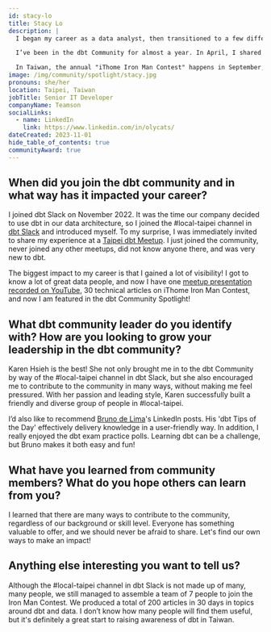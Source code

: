 ```yaml
---
id: stacy-lo
title: Stacy Lo
description: |
  I began my career as a data analyst, then transitioned to a few different roles in data and software development. Analytics Engineer is the best title to describe my expertise in data.

  I’ve been in the dbt Community for almost a year. In April, I shared my experience adopting dbt at the <a href="https://www.meetup.com/taipei-dbt-meetup/" rel="noopener noreferrer" target="_blank">Taipei dbt Meetup</a>, which inspired me to write technical articles.

  In Taiwan, the annual "iThome Iron Man Contest" happens in September, where participants post a technical article written in Mandarin every day for 30 consecutive days. Since no one has ever written about dbt in the contest, I'd like to be the first person, and that’s what I have been busy with for in the past couple of months.
image: /img/community/spotlight/stacy.jpg
pronouns: she/her
location: Taipei, Taiwan
jobTitle: Senior IT Developer
companyName: Teamson
socialLinks:
  - name: LinkedIn
    link: https://www.linkedin.com/in/olycats/
dateCreated: 2023-11-01
hide_table_of_contents: true
communityAward: true
---
```


## When did you join the dbt community and in what way has it impacted your career?

I joined dbt Slack on November 2022. It was the time our company decided to use dbt in our data architecture, so I joined the #local-taipei channel in <a href="https://www.getdbt.com/community/join-the-community" rel="noopener noreferrer" target="_blank">dbt Slack</a> and introduced myself. To my surprise, I was immediately invited to share my experience at a <a href="https://www.meetup.com/taipei-dbt-meetup/" rel="noopener noreferrer" target="_blank">Taipei dbt Meetup</a>. I just joined the community, never joined any other meetups, did not know anyone there, and was very new to dbt. 

The biggest impact to my career is that I gained a lot of visibility! I got to know a lot of great data people, and now I have one <a href="https://youtu.be/KWfoT1nnexc?t=291" rel="noopener noreferrer" target="_blank">meetup presentation recorded on YouTube</a>, 30 technical articles on iThome Iron Man Contest, and now I am featured in the dbt Community Spotlight!

## What dbt community leader do you identify with? How are you looking to grow your leadership in the dbt community?

Karen Hsieh is the best! She not only brought me in to the dbt Community by way of the #local-taipei channel in dbt Slack, but she also encouraged me to contribute to the community in many ways, without making me feel pressured. With her passion and leading style, Karen successfully built a friendly and diverse group of people in #local-taipei.

I’d also like to recommend <a href="/community/spotlight/bruno-de-lima">Bruno de Lima</a>'s LinkedIn posts. His 'dbt Tips of the Day' effectively delivery knowledge in a user-friendly way. In addition, I really enjoyed the dbt exam practice polls. Learning dbt can be a challenge, but Bruno makes it both easy and fun!

## What have you learned from community members? What do you hope others can learn from you?

I learned that there are many ways to contribute to the community, regardless of our background or skill level. Everyone has something valuable to offer, and we should never be afraid to share. Let's find our own ways to make an impact!

## Anything else interesting you want to tell us?

Although the #local-taipei channel in dbt Slack is not made up of many, many people, we still managed to assemble a team of 7 people to join the Iron Man Contest. We produced a total of 200 articles in 30 days in topics around dbt and data. I don’t know how many people will find them useful, but it's definitely a great start to raising awareness of dbt in Taiwan.
